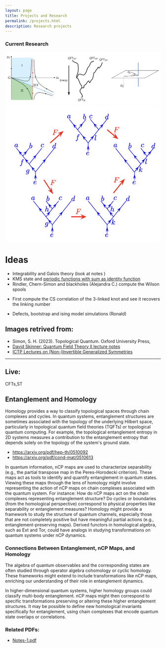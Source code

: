 ```yaml
---
layout: page
title: Projects and Research
permalink: /projects.html
description: Research projects
---
```

### Current Research
<div class="center-figure">
 <img src="/img/RG Flows.png" >

  </div>
  <div class="center-figure">
 <img src="/img/Pentagon.png" >
</div>

# Ideas
- Integrability and Galois theory (look at notes )
- KMS state and [periodic functions with sum as identity function](https://susam.github.io/blob/lab/math/puzzles/periodic-functions-sum-identity.pdf)
- Rindler, Chern-Simon and blackholes (Alejandra C.) compute the Wilson spools
+ First compute the CS correlation of the 3-linked knot and see it recovers the linking number
- Defects, bootstrap and ising model simulations (Ronald)

## Images retrived from:

- Simon, S. H. (2023). Topological Quantum. Oxford University Press,
- [David Skinner: Quantum Field Theory II lecture notes](https://www.damtp.cam.ac.uk/user/dbs26/AQFT.html)
- [ICTP Lectures on (Non-)Invertible Generalized Symmetries](https://arxiv.org/abs/2305.18296)

---
## Live:
CFTs,ST

## Entanglement and Homology
Homology provides a way to classify topological spaces through chain complexes and cycles. In quantum systems, entanglement structures are sometimes associated with the topology of the underlying Hilbert space, 
particularly in topological quantum field theories (TQFTs) or topological quantum computing.
For example, the topological entanglement entropy in 2D systems measures a contribution to the entanglement entropy that depends solely on the topology of the system's ground state.
- https://arxiv.org/pdf/hep-th/0510092
- https://arxiv.org/pdf/cond-mat/0510613


In quantum information, nCP maps are used to characterize separability (e.g., the partial transpose map in the Peres-Horodecki criterion). These maps act as tools to identify and quantify entanglement in quantum states.
Viewing these maps through the lens of homology might involve representing the action of nCP maps on chain complexes associated with the quantum system. For instance:
How do nCP maps act on the chain complexes representing entanglement structure?
Do cycles or boundaries (from the homological perspective) correspond to physical properties like separability or entanglement measures?
Homology might provide a framework to study the structure of quantum channels, especially those that are not completely positive but have meaningful partial actions (e.g., entanglement-preserving maps).
Derived functors in homological algebra, such as Ext and Tor, could have analogs in studying transformations on quantum systems under nCP dynamics.


### Connections Between Entanglement, nCP Maps, and Homology
The algebra of quantum observables and the corresponding states are often studied through operator algebra cohomology or cyclic homology. These frameworks might extend to include transformations like nCP maps, enriching our understanding of their role in entanglement dynamics.

In higher-dimensional quantum systems, higher homology groups could classify multi-body entanglement. nCP maps might then correspond to specific transformations preserving or altering these higher entanglement structures.
It may be possible to define new homological invariants specifically for entanglement, using chain complexes that encode quantum state overlaps or correlations.
### Related PDFs:
- [Notes-1.pdf](pdfs/Notes-1.pdf)


